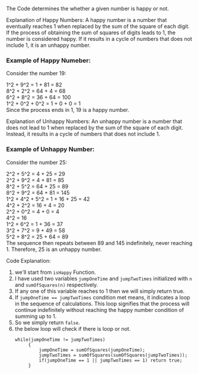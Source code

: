 The Code determines the whether a given number is happy or not.

Explanation of Happy Numbers:
A happy number is a number that eventually reaches 1 when replaced by the sum of the square of each digit. If the process of obtaining the sum of squares of digits leads to 1, the number is considered happy. If it results in a cycle of numbers that does not include 1, it is an unhappy number.

### Example of Happy Numeber:
Consider the number 19:

1^2 + 9^2 = 1 + 81 = 82  
8^2 + 2^2 = 64 + 4 = 68  
6^2 + 8^2 = 36 + 64 = 100  
1^2 + 0^2 + 0^2 = 1 + 0 + 0 = 1  
Since the process ends in 1, 19 is a happy number.

Explanation of Unhappy Numbers:
An unhappy number is a number that does not lead to 1 when replaced by the sum of the square of each digit. Instead, it results in a cycle of numbers that does not include 1.

### Example of Unhappy Number:
Consider the number 25:

2^2 + 5^2 = 4 + 25 = 29  
2^2 + 9^2 = 4 + 81 = 85  
8^2 + 5^2 = 64 + 25 = 89  
8^2 + 9^2 = 64 + 81 = 145  
1^2 + 4^2 + 5^2 = 1 + 16 + 25 = 42  
4^2 + 2^2 = 16 + 4 = 20  
2^2 + 0^2 = 4 + 0 = 4  
4^2 = 16  
1^2 + 6^2 = 1 + 36 = 37  
3^2 + 7^2 = 9 + 49 = 58  
5^2 + 8^2 = 25 + 64 = 89  
The sequence then repeats between 89 and 145 indefinitely, never reaching 1. Therefore, 25 is an unhappy number.

Code Explanation:
1. we'll start from `isHappy` Function.
2. I have used two variables `jumpOneTime` and `jumpTwoTimes` initialized with `n` and `sumOfSquares(n)` respectively.
3. If any one of this variable reaches to 1 then we will simply return true.
5. If `jumpOneTime == jumpTwoTimes` condition met means, it indicates a loop in the sequence of calculations. This loop signifies that the process will continue indefinitely without reaching the happy number condition of summing up to 1.
6. So we simply return `false`.
7. the below loop will check if there is loop or not.
   ```
   while(jumpOneTime != jumpTwoTimes)
        {
            jumpOneTime = sumOfSquares(jumpOneTime);
            jumpTwoTimes = sumOfSquares(sumOfSquares(jumpTwoTimes));
            if(jumpOneTime == 1 || jumpTwoTimes == 1) return true;
        }
   ```


